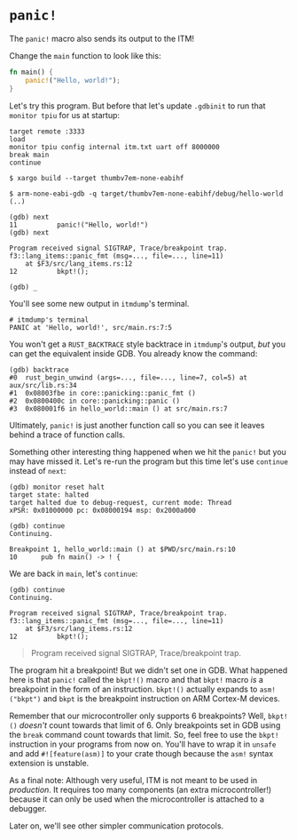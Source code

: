 # `panic!`

The `panic!` macro also sends its output to the ITM!

Change the `main` function to look like this:

``` rust
fn main() {
    panic!("Hello, world!");
}
```

Let's try this program. But before that let's update `.gdbinit` to run that
`monitor tpiu` for us at startup:

```
target remote :3333
load
monitor tpiu config internal itm.txt uart off 8000000
break main
continue
```

```
$ xargo build --target thumbv7em-none-eabihf

$ arm-none-eabi-gdb -q target/thumbv7em-none-eabihf/debug/hello-world
(..)

(gdb) next
11          panic!("Hello, world!")
(gdb) next

Program received signal SIGTRAP, Trace/breakpoint trap.
f3::lang_items::panic_fmt (msg=..., file=..., line=11)
    at $F3/src/lang_items.rs:12
12          bkpt!();

(gdb) _
```

You'll see some new output in `itmdump`'s terminal.

```
# itmdump's terminal
PANIC at 'Hello, world!', src/main.rs:7:5
```

You won't get a `RUST_BACKTRACE` style backtrace in `itmdump`'s output, *but*
you can get the equivalent inside GDB. You already know the command:

```
(gdb) backtrace
#0  rust_begin_unwind (args=..., file=..., line=7, col=5) at aux/src/lib.rs:34
#1  0x08003fbe in core::panicking::panic_fmt ()
#2  0x0800400c in core::panicking::panic ()
#3  0x080001f6 in hello_world::main () at src/main.rs:7
```

Ultimately, `panic!` is just another function call so you can see it leaves
behind a trace of function calls.

Something other interesting thing happened when we hit the `panic!` but you may
have missed it. Let's re-run the program but this time let's use `continue`
instead of `next`:

```
(gdb) monitor reset halt
target state: halted
target halted due to debug-request, current mode: Thread
xPSR: 0x01000000 pc: 0x08000194 msp: 0x2000a000

(gdb) continue
Continuing.

Breakpoint 1, hello_world::main () at $PWD/src/main.rs:10
10      pub fn main() -> ! {
```

We are back in `main`, let's `continue`:

```
(gdb) continue
Continuing.

Program received signal SIGTRAP, Trace/breakpoint trap.
f3::lang_items::panic_fmt (msg=..., file=..., line=11)
    at $F3/src/lang_items.rs:12
12          bkpt!();
```

> Program received signal SIGTRAP, Trace/breakpoint trap.

The program hit a breakpoint! But we didn't set one in GDB. What happened here
is that `panic!` called the `bkpt!()` macro and that `bkpt!` macro *is* a
breakpoint in the form of an instruction. `bkpt!()` actually expands to
`asm!("bkpt")` and `bkpt` is the breakpoint instruction on ARM Cortex-M devices.

Remember that our microcontroller only supports 6 breakpoints? Well, `bkpt!()`
*doesn't* count towards that limit of 6. Only breakpoints set in GDB using the
`break` command count towards that limit. So, feel free to use the `bkpt!`
instruction in your programs from now on. You'll have to wrap it in `unsafe` and
add `#![feature(asm)]` to your crate though because the `asm!` syntax extension
is unstable.

As a final note: Although very useful, ITM is not meant to be used in
*production*. It requires too many components (an extra microcontroller!)
because it can only be used when the microcontroller is attached to a debugger.

Later on, we'll see other simpler communication protocols.
